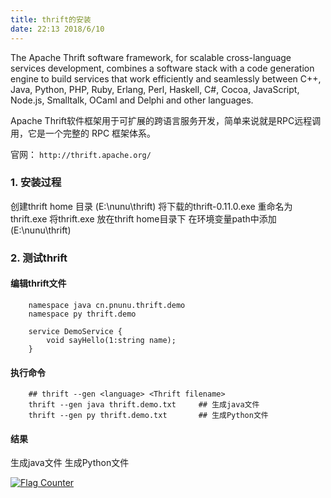 ```yaml
---
title: thrift的安装
date: 22:13 2018/6/10
---
```



The Apache Thrift software framework, for scalable cross-language services development, combines a software stack with a code generation engine to build services that work efficiently and seamlessly between C++, Java, Python, PHP, Ruby, Erlang, Perl, Haskell, C#, Cocoa, JavaScript, Node.js, Smalltalk, OCaml and Delphi and other languages.

Apache Thrift软件框架用于可扩展的跨语言服务开发，简单来说就是RPC远程调用，它是一个完整的 RPC 框架体系。 

官网： ``` http://thrift.apache.org/ ```


### 1. 安装过程
创建thrift home 目录 (E:\nunu\thrift)
将下载的thrift-0.11.0.exe 重命名为thrift.exe
将thrift.exe 放在thrift home目录下
在环境变量path中添加(E:\nunu\thrift)

### 2. 测试thrift
#### 编辑thrift文件

        namespace java cn.pnunu.thrift.demo
        namespace py thrift.demo
        
        service DemoService {
            void sayHello(1:string name);
        }

#### 执行命令

        ## thrift --gen <language> <Thrift filename>
        thrift --gen java thrift.demo.txt     ## 生成java文件
        thrift --gen py thrift.demo.txt       ## 生成Python文件

#### 结果
生成java文件
生成Python文件



<a href="https://info.flagcounter.com/gnaM"><img src="https://s05.flagcounter.com/count2/gnaM/bg_FFFFFF/txt_000000/border_CCCCCC/columns_2/maxflags_10/viewers_0/labels_0/pageviews_0/flags_0/percent_0/" alt="Flag Counter" border="0"></a>

